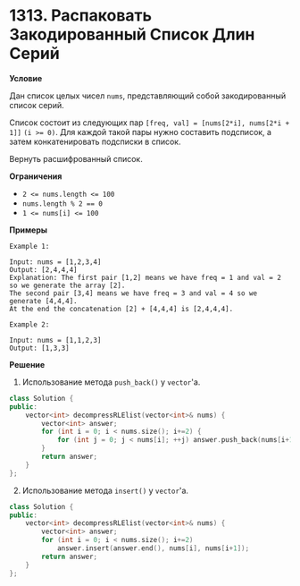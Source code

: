 # 1313. Распаковать Закодированный Список Длин Серий

**Условие**

Дан список целых чисел `nums`, представляющий собой закодированный список серий.

Список состоит из следующих пар `[freq, val] = [nums[2*i], nums[2*i + 1]]` `(i >= 0)`. Для каждой такой пары нужно составить подсписок, а затем конкатенировать подсписки в список.

Вернуть расшифрованный список.

**Ограничения**

- `2 <= nums.length <= 100`
- `nums.length % 2 == 0`
- `1 <= nums[i] <= 100`


**Примеры**
```
Example 1:

Input: nums = [1,2,3,4]
Output: [2,4,4,4]
Explanation: The first pair [1,2] means we have freq = 1 and val = 2 so we generate the array [2].
The second pair [3,4] means we have freq = 3 and val = 4 so we generate [4,4,4].
At the end the concatenation [2] + [4,4,4] is [2,4,4,4].

Example 2:

Input: nums = [1,1,2,3]
Output: [1,3,3]
```

**Решение**

1. Использование методa `push_back()` у `vector`'a.

```C++
class Solution {
public:
    vector<int> decompressRLElist(vector<int>& nums) {
        vector<int> answer;
        for (int i = 0; i < nums.size(); i+=2) {
            for (int j = 0; j < nums[i]; ++j) answer.push_back(nums[i+1]);
        }
        return answer;
    }
};
```

2. Использование методa `insert()` у `vector`'a.


```C++
class Solution {
public:
    vector<int> decompressRLElist(vector<int>& nums) {
        vector<int> answer;
        for (int i = 0; i < nums.size(); i+=2)
            answer.insert(answer.end(), nums[i], nums[i+1]);
        return answer;
    }
};
```
